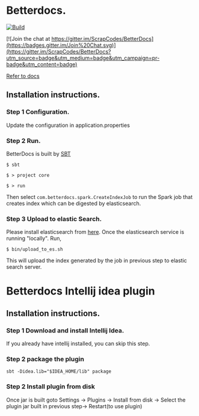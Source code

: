 # Betterdocs.

[![Build](https://travis-ci.org/ScrapCodes/BetterDocs.svg?branch=master)](https://travis-ci.org/ScrapCodes/BetterDocs/builds)

[![Join the chat at https://gitter.im/ScrapCodes/BetterDocs](https://badges.gitter.im/Join%20Chat.svg)](https://gitter.im/ScrapCodes/BetterDocs?utm_source=badge&utm_medium=badge&utm_campaign=pr-badge&utm_content=badge)

[Refer to docs](http://scrapcodes.github.io/BetterDocs/)

## Installation instructions.

### Step 1 Configuration.
Update the configuration in application.properties

### Step 2 Run.

BetterDocs is built by [SBT](http://www.scala-sbt.org/)

`$ sbt`

`$ > project core`

`$ > run`

Then select `com.betterdocs.spark.CreateIndexJob` to run the Spark job that creates index which can be digested by elasticsearch.

### Step 3 Upload to elastic Search.

Please install elasticsearch from [here](http://www.elasticsearch.org/overview/elkdownloads/).
Once the elasticsearch service is running "locally". Run,

`$ bin/upload_to_es.sh`

This will upload the index generated by the job in previous step to elastic search server.

# Betterdocs Intellij idea plugin

## Installation instructions.

### Step 1 Download and install Intellij Idea.
If you already have intellij installed, you can skip this step.

### Step 2 package the plugin
`sbt -Didea.lib="$IDEA_HOME/lib" package`

### Step 2 Install plugin from disk
Once jar is built goto Settings -> Plugins -> Install from disk -> Select the plugin jar built in previous step-> Restart(to use plugin)

